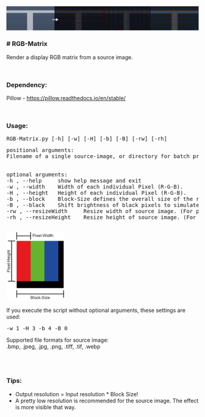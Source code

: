 <img src="Example_01.jpg">
<h3># RGB-Matrix</h3><p>Render a display RGB matrix from a source image.</p>
<br><h3>Dependency:</h3>
<p>Pillow - <a href="https://pillow.readthedocs.io/en/stable/">https://pillow.readthedocs.io/en/stable/</a></p>
<br><h3>Usage:</h3>
<pre>RGB-Matrix.py [-h] [-w] [-H] [-b] [-B] [-rw] [-rh]</pre>
<pre>positional arguments:
Filename of a single source-image, or directory for batch processing.
<br>
optional arguments:
-h , --help     show help message and exit 
-w , --width    Width of each individual Pixel (R-G-B).
-H , --height   Height of each individual Pixel (R-G-B).
-b , --block    Block-Size defines the overall size of the repeated Pixel-Pattern
-B , --black    Shift brightness of black pixels to simulate backlight shining; 0 = black 100 = white
-rw , --resizeWidth     Resize width of source image. (For processing only)
-rh , --resizeHeight    Resize height of source image. (For processing only)</pre>
<br>
<img src="info.png" width="30%">
<br>
<p>If you execute the script without optional arguments, these settings are used:</p>
<pre>-w 1 -H 3 -b 4 -B 0</pre>
<p>Supported file formats for source image:<br>.bmp, .jpeg, .jpg, .png, .tiff, .tif, .webp</p><br>
<br><h3>Tips:</h3>
<ul><li>Output resolution = Input resolution * Block Size!</li><li>A pretty low resolution is recommended for the source image. The effect is more visible that way.</li></ul>
